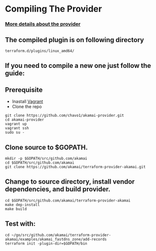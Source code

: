 # Compiling The Provider
### [More details about the provider](https://github.com/akamai/terraform-provider-akamai)

## The compiled plugin is on following directory
```
terraform.d/plugins/linux_amd64/
```
## If you need to compile a new one just follow the guide:

## Prerequisite

- Inastall [Vagrant](https://www.vagrantup.com/intro/getting-started/install.html)
- Clone the repo

```
git clone https://github.com/chavo1/akamai-provider.git
cd akamai-provider
vagrant up
vagrant ssh
sudo su -
```
## Clone source to $GOPATH.
```
mkdir -p $GOPATH/src/github.com/akamai
cd $GOPATH/src/github.com/akamai
git clone https://github.com/akamai/terraform-provider-akamai.git
```
## Change to source directory, install vendor dependencies, and build provider.
```
cd $GOPATH/src/github.com/akamai/terraform-provider-akamai
make dep-install
make build
```
## Test with:
```
cd ~/go/src/github.com/akamai/terraform-provider-akamai/examples/akamai_fastdns_zone/add-records
terraform init -plugin-dir=$GOPATH/bin
```

